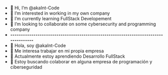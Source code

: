 - 👋 Hi, I’m @akaInt-Code
- 👀 I’m interested in working in my own company
- 🌱 I’m currently learning FullStack Developement
- 💼 I’m looking to collaborate on some cybersecurity and programming company
- **------------------------------------------------------------------------------------**
- 👋 Hola, soy @akaInt-Code
- 👀 Me interesa trabajar en mi propia empresa
- 🌱 Actualmente estoy aprendiendo Desarrollo FullStack 
- 💼 Estoy buscando colaborar en alguna empresa de programación y ciberseguridad

<!---
akaInt-Code/akaInt-Code is a ✨ special ✨ repository because its `README.md` (this file) appears on your GitHub profile.
You can click the Preview link to take a look at your changes.
--->
